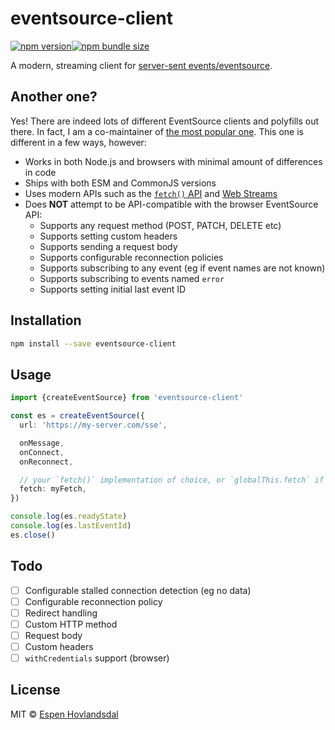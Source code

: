 # eventsource-client

[![npm version](https://img.shields.io/npm/v/eventsource-client.svg?style=flat-square)](http://browsenpm.org/package/eventsource-client)[![npm bundle size](https://img.shields.io/bundlephobia/minzip/eventsource-client?style=flat-square)](https://bundlephobia.com/result?p=eventsource-client)

A modern, streaming client for [server-sent events/eventsource](https://developer.mozilla.org/en-US/docs/Web/API/Server-sent_events).

## Another one?

Yes! There are indeed lots of different EventSource clients and polyfills out there. In fact, I am a co-maintainer of [the most popular one](https://github.com/eventsource/eventsource). This one is different in a few ways, however:

- Works in both Node.js and browsers with minimal amount of differences in code
- Ships with both ESM and CommonJS versions
- Uses modern APIs such as the [`fetch()` API](https://developer.mozilla.org/en-US/docs/Web/API/Fetch_API) and [Web Streams](https://streams.spec.whatwg.org/)
- Does **NOT** attempt to be API-compatible with the browser EventSource API:
  - Supports any request method (POST, PATCH, DELETE etc)
  - Supports setting custom headers
  - Supports sending a request body
  - Supports configurable reconnection policies
  - Supports subscribing to any event (eg if event names are not known)
  - Supports subscribing to events named `error`
  - Supports setting initial last event ID

## Installation

```bash
npm install --save eventsource-client
```

## Usage

```ts
import {createEventSource} from 'eventsource-client'

const es = createEventSource({
  url: 'https://my-server.com/sse',

  onMessage,
  onConnect,
  onReconnect,

  // your `fetch()` implementation of choice, or `globalThis.fetch` if not set
  fetch: myFetch,
})

console.log(es.readyState)
console.log(es.lastEventId)
es.close()
```

## Todo

- [ ] Configurable stalled connection detection (eg no data)
- [ ] Configurable reconnection policy
- [ ] Redirect handling
- [ ] Custom HTTP method
- [ ] Request body
- [ ] Custom headers
- [ ] `withCredentials` support (browser)

## License

MIT © [Espen Hovlandsdal](https://espen.codes/)
